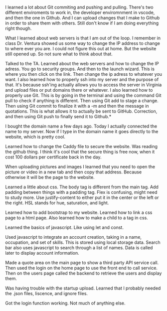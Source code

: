 I learned a lot about Git commiting and pushing and pulling.  There's two different enviroments to work in, the developer enviromnment in vscode, and then the one in Github.  And I can upload changes that I make to Github in order to share them with others.  Still don't know if I am doing everything right though.

What I learned about web servers is that I am out of the loop.  I remember in class Dr. Ventura showed us some way to change the IP address to change to where ever you are.  I could not figure this out at home.  But the website still opened up.  So not sure what to think about that.

Talked to the TA.  Learned about the web servers and how to change the IP adress.  You go to security groups.  And then to the launch wizard.  This is where you then click on the link.  Then change the ip adress to whatever you want.  I also learned how to properly ssh into my server and the purpose of that.  It's because ssh'ing actually allows you to access the server in Virginia and upload files or put domains there or whatever.  I also learned how to properly use Git.  This is by going in the terminal and using the command Git pull to check if anything is different.  Then using Git add to stage a change.  Then using Git commit to finalize it with a -m and then the message in quotations.  This is what allows it to actually be sent to GitHub.  Correction, and then using Git push to finally send it to Github.*

I bought the domain name a few days ago.  Today I actually connected the name to my server.  Now if I type in the domain name it goes directly to the website, which is pretty cool.

Learned how to change the Caddy file to secure the website.  Was reading the github thing.  I think it's cool that the secure thing is free now, when it cost 100 dollars per certificate back in the day.

When uploading pictures and images I learned that you need to open the picture or video in a new tab and then copy that address.  Because otherwise it will be the page to the website.

Learned a little about css.  The body tag is different from the main tag. Add padding between things with a padding tag.  Flex is confusing, might need to study more.  Use justify-content to either put it in the center or the left or the right.  HSL stands for hue, saturation, and light.

Learned how to add bootstrap to my website.  Learned how to link a css page to a html page.  Also learned how to make a child to a tag in css.

Learned the basics of javascript.  Like using let and const.

Used javascript to integrate an account creation, taking in a name, occupation, and set of skills.  This is stored using local storage data.  Search bar also uses javascript to search through a list of names.  Data is called later to display account information.

Made a quote area on the main page to show a third party API service call.  Then used the login on the home page to use the front end to call service.  Then on the users page called the backend to retrieve the users and display them. 

Was having trouble with the startup upload.  Learned that I probably needed the .json files, liscence, and ignore files.

Got the login function working. Not much of anything else.
